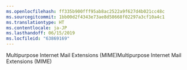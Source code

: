 ```yaml
---
ms.openlocfilehash: ff335b900fff95ab8ac2522a9f627d4b021cc48c
ms.sourcegitcommit: 1bb00d2f4343e73ae8d58668f02297a3cf10a4c1
ms.translationtype: HT
ms.contentlocale: ja-JP
ms.lasthandoff: 06/15/2019
ms.locfileid: "63869169"
---
```

<span data-ttu-id="cf447-101">Multipurpose Internet Mail Extensions (MIME)</span><span class="sxs-lookup"><span data-stu-id="cf447-101">Multipurpose Internet Mail Extensions (MIME)</span></span>